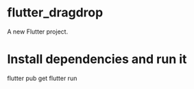 # flutter_dragdrop

A new Flutter project.

# Install dependencies and run it

flutter pub get 
flutter run 